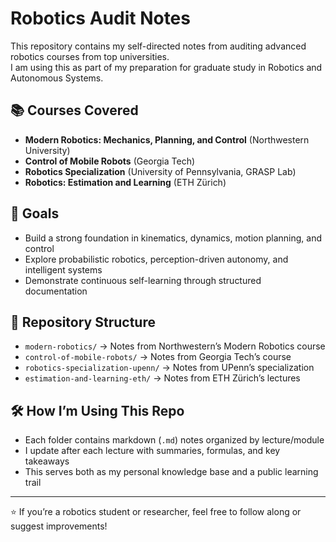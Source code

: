 # Robotics Audit Notes

This repository contains my self-directed notes from auditing advanced robotics courses from top universities.  
I am using this as part of my preparation for graduate study in Robotics and Autonomous Systems.

## 📚 Courses Covered
- **Modern Robotics: Mechanics, Planning, and Control** (Northwestern University)
- **Control of Mobile Robots** (Georgia Tech)
- **Robotics Specialization** (University of Pennsylvania, GRASP Lab)
- **Robotics: Estimation and Learning** (ETH Zürich)

## 🎯 Goals
- Build a strong foundation in kinematics, dynamics, motion planning, and control
- Explore probabilistic robotics, perception-driven autonomy, and intelligent systems
- Demonstrate continuous self-learning through structured documentation

## 📂 Repository Structure
- `modern-robotics/` → Notes from Northwestern’s Modern Robotics course
- `control-of-mobile-robots/` → Notes from Georgia Tech’s course
- `robotics-specialization-upenn/` → Notes from UPenn’s specialization
- `estimation-and-learning-eth/` → Notes from ETH Zürich’s lectures

## 🛠 How I’m Using This Repo
- Each folder contains markdown (`.md`) notes organized by lecture/module
- I update after each lecture with summaries, formulas, and key takeaways
- This serves both as my personal knowledge base and a public learning trail

---

⭐ If you’re a robotics student or researcher, feel free to follow along or suggest improvements!

